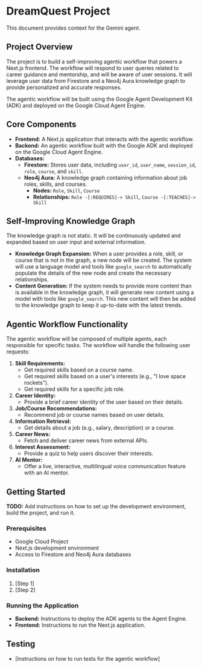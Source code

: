 # DreamQuest Project

This document provides context for the Gemini agent.

## Project Overview

The project is to build a self-improving agentic workflow that powers a Next.js frontend. The workflow will respond to user queries related to career guidance and mentorship, and will be aware of user sessions. It will leverage user data from Firestore and a Neo4j Aura knowledge graph to provide personalized and accurate responses.

The agentic workflow will be built using the Google Agent Development Kit (ADK) and deployed on the Google Cloud Agent Engine.

## Core Components

*   **Frontend:** A Next.js application that interacts with the agentic workflow.
*   **Backend:** An agentic workflow built with the Google ADK and deployed on the Google Cloud Agent Engine.
*   **Databases:**
    *   **Firestore:** Stores user data, including `user_id`, `user_name`, `session_id`, `role`, `course`, and `skill`.
    *   **Neo4j Aura:** A knowledge graph containing information about job roles, skills, and courses.
        *   **Nodes:** `Role`, `Skill`, `Course`
        *   **Relationships:** `Role -[:REQUIRES]-> Skill`, `Course -[:TEACHES]-> Skill`

## Self-Improving Knowledge Graph

The knowledge graph is not static. It will be continuously updated and expanded based on user input and external information.

*   **Knowledge Graph Expansion:** When a user provides a role, skill, or course that is not in the graph, a new node will be created. The system will use a language model and tools like `google_search` to automatically populate the details of the new node and create the necessary relationships.
*   **Content Generation:** If the system needs to provide more content than is available in the knowledge graph, it will generate new content using a model with tools like `google_search`. This new content will then be added to the knowledge graph to keep it up-to-date with the latest trends.

## Agentic Workflow Functionality

The agentic workflow will be composed of multiple agents, each responsible for specific tasks. The workflow will handle the following user requests:

1.  **Skill Requirements:**
    *   Get required skills based on a course name.
    *   Get required skills based on a user's interests (e.g., "I love space rockets").
    *   Get required skills for a specific job role.
2.  **Career Identity:**
    *   Provide a brief career identity of the user based on their details.
3.  **Job/Course Recommendations:**
    *   Recommend job or course names based on user details.
4.  **Information Retrieval:**
    *   Get details about a job (e.g., salary, description) or a course.
5.  **Career News:**
    *   Fetch and deliver career news from external APIs.
6.  **Interest Assessment:**
    *   Provide a quiz to help users discover their interests.
7.  **AI Mentor:**
    *   Offer a live, interactive, multilingual voice communication feature with an AI mentor.

## Getting Started

**TODO:** Add instructions on how to set up the development environment, build the project, and run it.

### Prerequisites

*   Google Cloud Project
*   Next.js development environment
*   Access to Firestore and Neo4j Aura databases

### Installation

1.  [Step 1]
2.  [Step 2]

### Running the Application

*   **Backend:** Instructions to deploy the ADK agents to the Agent Engine.
*   **Frontend:** Instructions to run the Next.js application.

## Testing

*   [Instructions on how to run tests for the agentic workflow]